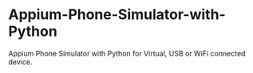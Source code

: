 # Appium-Phone-Simulator-with-Python
Appium Phone Simulator with Python for Virtual, USB or WiFi connected device.
